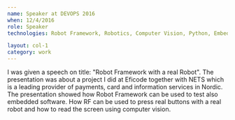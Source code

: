 ```yaml
---
name: Speaker at DEVOPS 2016
when: 12/4/2016
role: Speaker
technologies: Robot Framework, Robotics, Computer Vision, Python, Embedded Systems

layout: col-1
category: work
---
```


I was given a speech on title: "Robot Framework with a real Robot". The presentation was about a project I did at Eficode together with NETS which is a leading provider of payments, card and information services in Nordic. The presentation showed how Robot Framework can be used to test also embedded software. How RF can be used to press real buttons with a real robot and how to read the screen using computer vision.